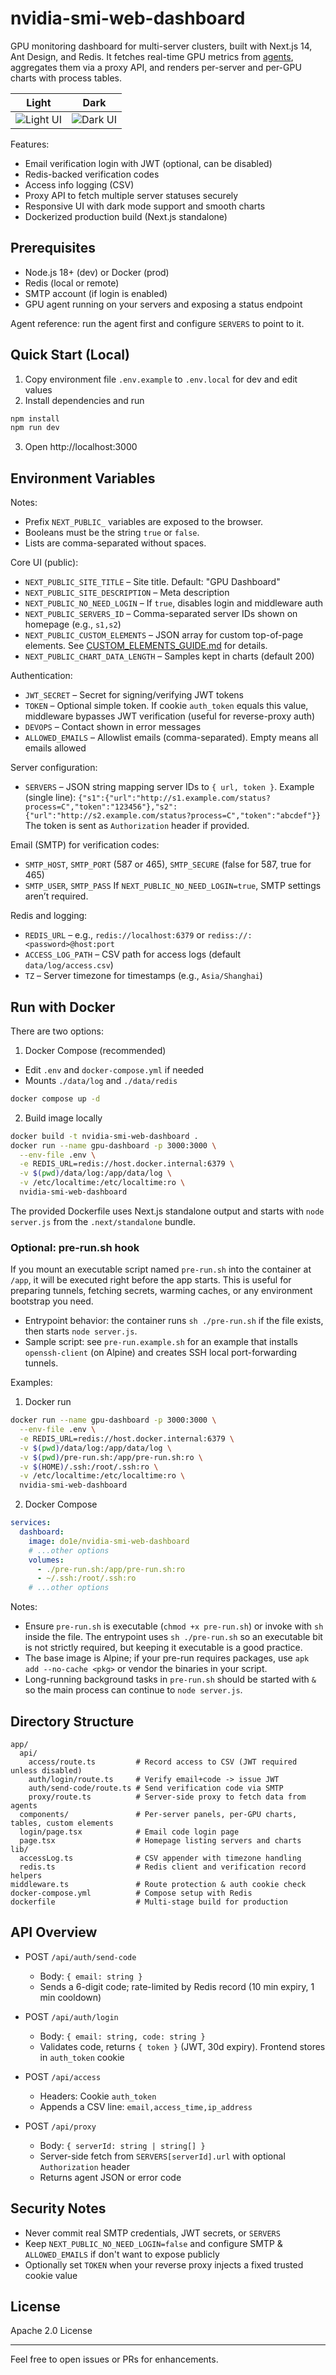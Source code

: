 # nvidia-smi-web-dashboard

GPU monitoring dashboard for multi-server clusters, built with Next.js 14, Ant Design, and Redis. It fetches real-time GPU metrics from [agents](https://github.com/nvidia-smi-web/agent), aggregates them via a proxy API, and renders per-server and per-GPU charts with process tables.



| Light | Dark |
| --- | --- |
| ![Light UI](assets/light.jpg) | ![Dark UI](assets/dark.jpg) |

Features:
- Email verification login with JWT (optional, can be disabled)
- Redis-backed verification codes
- Access info logging (CSV)
- Proxy API to fetch multiple server statuses securely
- Responsive UI with dark mode support and smooth charts
- Dockerized production build (Next.js standalone)

## Prerequisites

- Node.js 18+ (dev) or Docker (prod)
- Redis (local or remote)
- SMTP account (if login is enabled)
- GPU agent running on your servers and exposing a status endpoint

Agent reference: run the agent first and configure `SERVERS` to point to it.


## Quick Start (Local)

1) Copy environment file `.env.example` to `.env.local` for dev and edit values
2) Install dependencies and run

```bash
npm install
npm run dev
```

3) Open http://localhost:3000


## Environment Variables

Notes:
- Prefix `NEXT_PUBLIC_` variables are exposed to the browser.
- Booleans must be the string `true` or `false`.
- Lists are comma-separated without spaces.

Core UI (public):
- `NEXT_PUBLIC_SITE_TITLE` – Site title. Default: "GPU Dashboard"
- `NEXT_PUBLIC_SITE_DESCRIPTION` – Meta description
- `NEXT_PUBLIC_NO_NEED_LOGIN` – If `true`, disables login and middleware auth
- `NEXT_PUBLIC_SERVERS_ID` – Comma-separated server IDs shown on homepage (e.g., `s1,s2`)
- `NEXT_PUBLIC_CUSTOM_ELEMENTS` – JSON array for custom top-of-page elements. See [CUSTOM_ELEMENTS_GUIDE.md](CUSTOM_ELEMENTS_GUIDE.md) for details.
- `NEXT_PUBLIC_CHART_DATA_LENGTH` – Samples kept in charts (default 200)

Authentication:
- `JWT_SECRET` – Secret for signing/verifying JWT tokens
- `TOKEN` – Optional simple token. If cookie `auth_token` equals this value, middleware bypasses JWT verification (useful for reverse-proxy auth)
- `DEVOPS` – Contact shown in error messages
- `ALLOWED_EMAILS` – Allowlist emails (comma-separated). Empty means all emails allowed

Server configuration:
- `SERVERS` – JSON string mapping server IDs to `{ url, token }`.
  Example (single line):
  `{"s1":{"url":"http://s1.example.com/status?process=C","token":"123456"},"s2":{"url":"http://s2.example.com/status?process=C","token":"abcdef"}}`
  The token is sent as `Authorization` header if provided.

Email (SMTP) for verification codes:
- `SMTP_HOST`, `SMTP_PORT` (587 or 465), `SMTP_SECURE` (false for 587, true for 465)
- `SMTP_USER`, `SMTP_PASS`
  If `NEXT_PUBLIC_NO_NEED_LOGIN=true`, SMTP settings aren’t required.

Redis and logging:
- `REDIS_URL` – e.g., `redis://localhost:6379` or `rediss://:<password>@host:port`
- `ACCESS_LOG_PATH` – CSV path for access logs (default `data/log/access.csv`)
- `TZ` – Server timezone for timestamps (e.g., `Asia/Shanghai`)


## Run with Docker

There are two options:

1) Docker Compose (recommended)
- Edit `.env` and `docker-compose.yml` if needed
- Mounts `./data/log` and `./data/redis`

```bash
docker compose up -d
```

2) Build image locally

```bash
docker build -t nvidia-smi-web-dashboard .
docker run --name gpu-dashboard -p 3000:3000 \
  --env-file .env \
  -e REDIS_URL=redis://host.docker.internal:6379 \
  -v $(pwd)/data/log:/app/data/log \
  -v /etc/localtime:/etc/localtime:ro \
  nvidia-smi-web-dashboard
```

The provided Dockerfile uses Next.js standalone output and starts with `node server.js` from the `.next/standalone` bundle.

### Optional: pre-run.sh hook

If you mount an executable script named `pre-run.sh` into the container at `/app`, it will be executed right before the app starts. This is useful for preparing tunnels, fetching secrets, warming caches, or any environment bootstrap you need.

- Entrypoint behavior: the container runs `sh ./pre-run.sh` if the file exists, then starts `node server.js`.
- Sample script: see `pre-run.example.sh` for an example that installs `openssh-client` (on Alpine) and creates SSH local port-forwarding tunnels.

Examples:

1) Docker run

```bash
docker run --name gpu-dashboard -p 3000:3000 \
  --env-file .env \
  -e REDIS_URL=redis://host.docker.internal:6379 \
  -v $(pwd)/data/log:/app/data/log \
  -v $(pwd)/pre-run.sh:/app/pre-run.sh:ro \
  -v $(HOME)/.ssh:/root/.ssh:ro \
  -v /etc/localtime:/etc/localtime:ro \
  nvidia-smi-web-dashboard
```

2) Docker Compose

```yaml
services:
  dashboard:
    image: do1e/nvidia-smi-web-dashboard
    # ...other options
    volumes:
      - ./pre-run.sh:/app/pre-run.sh:ro
      - ~/.ssh:/root/.ssh:ro
    # ...other options
```

Notes:
- Ensure `pre-run.sh` is executable (`chmod +x pre-run.sh`) or invoke with `sh` inside the file. The entrypoint uses `sh ./pre-run.sh` so an executable bit is not strictly required, but keeping it executable is a good practice.
- The base image is Alpine; if your pre-run requires packages, use `apk add --no-cache <pkg>` or vendor the binaries in your script.
- Long-running background tasks in `pre-run.sh` should be started with `&` so the main process can continue to `node server.js`.


## Directory Structure

```
app/
  api/
    access/route.ts         # Record access to CSV (JWT required unless disabled)
    auth/login/route.ts     # Verify email+code -> issue JWT
    auth/send-code/route.ts # Send verification code via SMTP
    proxy/route.ts          # Server-side proxy to fetch data from agents
  components/               # Per-server panels, per-GPU charts, tables, custom elements
  login/page.tsx            # Email code login page
  page.tsx                  # Homepage listing servers and charts
lib/
  accessLog.ts              # CSV appender with timezone handling
  redis.ts                  # Redis client and verification record helpers
middleware.ts               # Route protection & auth cookie check
docker-compose.yml          # Compose setup with Redis
dockerfile                  # Multi-stage build for production
```


## API Overview

- POST `/api/auth/send-code`
  - Body: `{ email: string }`
  - Sends a 6-digit code; rate-limited by Redis record (10 min expiry, 1 min cooldown)

- POST `/api/auth/login`
  - Body: `{ email: string, code: string }`
  - Validates code, returns `{ token }` (JWT, 30d expiry). Frontend stores in `auth_token` cookie

- POST `/api/access`
  - Headers: Cookie `auth_token`
  - Appends a CSV line: `email,access_time,ip_address`

- POST `/api/proxy`
  - Body: `{ serverId: string | string[] }`
  - Server-side fetch from `SERVERS[serverId].url` with optional `Authorization` header
  - Returns agent JSON or error code


## Security Notes

- Never commit real SMTP credentials, JWT secrets, or `SERVERS`
- Keep `NEXT_PUBLIC_NO_NEED_LOGIN=false` and configure SMTP & `ALLOWED_EMAILS` if don't want to expose publicly
- Optionally set `TOKEN` when your reverse proxy injects a fixed trusted cookie value


## License

Apache 2.0 License

---
Feel free to open issues or PRs for enhancements.

